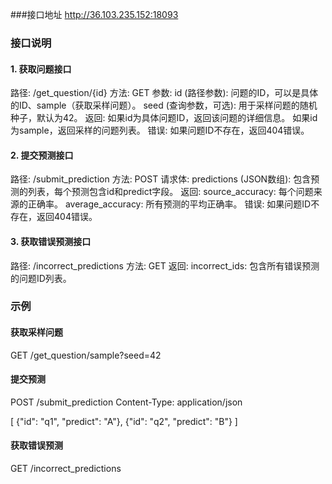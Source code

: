 ###接口地址
http://36.103.235.152:18093
### 接口说明
#### 1. 获取问题接口
路径: /get_question/{id}
方法: GET
参数:
id (路径参数): 问题的ID，可以是具体的ID、sample（获取采样问题）。
seed (查询参数，可选): 用于采样问题的随机种子，默认为42。
返回:
如果id为具体问题ID，返回该问题的详细信息。
如果id为sample，返回采样的问题列表。
错误:
如果问题ID不存在，返回404错误。
#### 2. 提交预测接口
路径: /submit_prediction
方法: POST
请求体:
predictions (JSON数组): 包含预测的列表，每个预测包含id和predict字段。
返回:
source_accuracy: 每个问题来源的正确率。
average_accuracy: 所有预测的平均正确率。
错误:
如果问题ID不存在，返回404错误。
#### 3. 获取错误预测接口
路径: /incorrect_predictions
方法: GET
返回:
incorrect_ids: 包含所有错误预测的问题ID列表。

### 示例
#### 获取采样问题
GET /get_question/sample?seed=42
#### 提交预测
POST /submit_prediction
Content-Type: application/json

[
  {"id": "q1", "predict": "A"},
  {"id": "q2", "predict": "B"}
]
#### 获取错误预测
GET /incorrect_predictions
